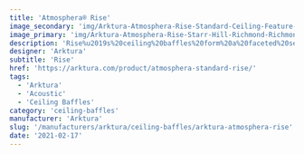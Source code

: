 ```yaml
---
title: 'Atmosphera® Rise'
image_secondary: 'img/Arktura-Atmosphera-Rise-Standard-Ceiling-Feature-Image-v2-1600x1600.png'
image_primary: 'img/Arktura-Atmosphera-Rise-Starr-Hill-Richmond-Richmond-VA_WEB_3.jpg'
description: 'Rise%u2019s%20ceiling%20baffles%20form%20a%20faceted%20series%20of%20geometric%20planes%2C%20it%u2019s%20sharp%20angles%20keep%20your%20eye%20engaged%20along%20its%20path%20as%20it%20continues%20to%20cut%20back%20and%20forth%20peeling%20away%20new%20layers.%20But%20don%u2019t%20worry%2C%20the%20path%20is%20a%20quiet%20one%20thanks%20to%20the%20Soft%20Sound%AE%20fins%20which%20provide%20acoustic%20control%20to%20any%20space%20on%20Rise%u2019s%20trail.'
designer: 'Arktura'
subtitle: 'Rise'
href: 'https://arktura.com/product/atmosphera-standard-rise/'
tags:
  - 'Arktura'
  - 'Acoustic'
  - 'Ceiling Baffles'
category: 'ceiling-baffles'
manufacturer: 'Arktura'
slug: '/manufacturers/arktura/ceiling-baffles/arktura-atmosphera-rise'
date: '2021-02-17'
---
```

